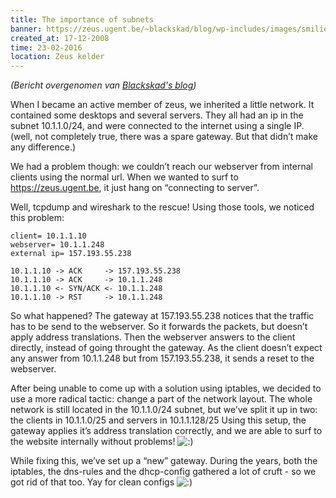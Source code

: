 ```yaml
---
title: The importance of subnets
banner: https://zeus.ugent.be/~blackskad/blog/wp-includes/images/smilies/icon_smile.gif
created_at: 17-12-2008
time: 23-02-2016
location: Zeus kelder
---
```


_(Bericht overgenomen van [Blackskad's blog](https://zeus.ugent.be/~blackskad/blog/))_

When I became an active member of zeus, we inherited a little network. It contained some desktops and several servers. They all had an ip in the subnet 10.1.1.0/24, and were connected to the internet using a single IP. (well, not completely true, there was a spare gateway. But that didn’t make any difference.)

We had a problem though: we couldn’t reach our webserver from internal clients using the normal url. When we wanted to surf to <https://zeus.ugent.be>, it just hang on “connecting to server”.

Well, tcpdump and wireshark to the rescue! Using those tools, we noticed this problem:

~~~
client= 10.1.1.10
webserver= 10.1.1.248
external ip= 157.193.55.238
~~~

~~~
10.1.1.10 -> ACK     -> 157.193.55.238
10.1.1.10 -> ACK     -> 10.1.1.248
10.1.1.10 <- SYN/ACK <- 10.1.1.248
10.1.1.10 -> RST     -> 10.1.1.248
~~~

So what happened? The gateway at 157.193.55.238 notices that the traffic has to be send to the webserver. So it forwards the packets, but doesn’t apply address translations. Then the webserver answers to the client directly, instead of going throught the gateway. As the client doesn’t expect any answer from 10.1.1.248 but from 157.193.55.238, it sends a reset to the webserver.

After being unable to come up with a solution using iptables, we decided to use a more radical tactic: change a part of the network layout. The whole network is still located in the 10.1.1.0/24 subnet, but we’ve split it up in two: the clients in 10.1.1.0/25 and servers in 10.1.1.128/25 Using this setup, the gateway applies it’s address translation correctly, and we are able to surf to the website internally without problems! ![:)](https://zeus.ugent.be/~blackskad/blog/wp-includes/images/smilies/icon_smile.gif)

While fixing this, we’ve set up a “new” gateway. During the years, both the iptables, the dns-rules and the dhcp-config gathered a lot of cruft - so we got rid of that too. Yay for clean configs ![:)](https://zeus.ugent.be/~blackskad/blog/wp-includes/images/smilies/icon_smile.gif)
